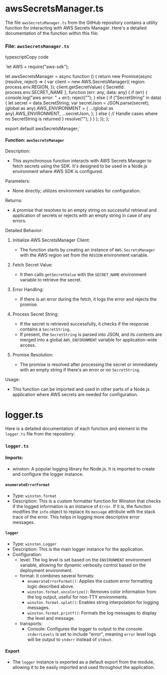 # awsSecretsManager.ts

The file `awsSecretsManager.ts` from the GitHub repository contains a utility function for interacting with AWS Secrets Manager. Here's a detailed documentation of the function within this file:

### File: `awsSecretsManager.ts`

typescriptCopy code

`let AWS = require("aws-sdk");

let awsSecretsManager = async function () {
  return new Promise(async (resolve, reject) => {
    var client = new AWS.SecretsManager({
      region: process.env.REGION,
    });
    client.getSecretValue(
      { SecretId: process.env.SECRET_NAME },
      function (err: any, data: any) {
        if (err) {
          console.log("aws error: " + err);
          reject("");
        } else {
          if ("SecretString" in data) {
            let secret = data.SecretString;
            var secretJson = JSON.parse(secret);
            (global as any).AWS_ENVIRONMENT = {
              ...(global as any).AWS_ENVIRONMENT,
              ...secretJson,
            };
          } else {
            // Handle cases where no SecretString is returned
          }
          resolve("");
        }
      }
    );
  });
};

export default awsSecretsManager;`

#### Function: `awsSecretsManager`

Description:

-   This asynchronous function interacts with AWS Secrets Manager to fetch secrets using the SDK. It's designed to be used in a Node.js environment where AWS SDK is configured.

Parameters:

-   None directly; utilizes environment variables for configuration.

Returns:

-   A promise that resolves to an empty string on successful retrieval and application of secrets or rejects with an empty string in case of any errors.

Detailed Behavior:

1.  Initialize AWS SecretsManager Client:

    -   The function starts by creating an instance of `AWS.SecretsManager` with the AWS region set from the `REGION` environment variable.
2.  Fetch Secret Value:

    -   It then calls `getSecretValue` with the `SECRET_NAME` environment variable to retrieve the secret.
3.  Error Handling:

    -   If there is an error during the fetch, it logs the error and rejects the promise.
4.  Process Secret String:

    -   If the secret is retrieved successfully, it checks if the response contains a `SecretString`.
    -   If present, the `SecretString` is parsed into JSON, and its contents are merged into a global `AWS_ENVIRONMENT` variable for application-wide access.
5.  Promise Resolution:

    -   The promise is resolved after processing the secret or immediately with an empty string if there's an error or no `SecretString`.

Usage:

-   This function can be imported and used in other parts of a Node.js application where AWS secrets are needed for configuration.

# logger.ts

Here is a detailed documentation of each function and element in the `logger.ts` file from the repository:

### `logger.ts`

#### Imports:

-   winston: A popular logging library for Node.js. It is imported to create and configure the logger instance.

#### `enumerateErrorFormat`

-   Type: `winston.format`
-   Description: This is a custom formatter function for Winston that checks if the logged information is an instance of `Error`. If it is, the function modifies the `info` object to replace its `message` attribute with the stack trace of the error. This helps in logging more descriptive error messages.

#### `logger`

-   Type: `winston.Logger`
-   Description: This is the main logger instance for the application.
-   Configuration:
    -   level: The log level is set based on the `ENVIRONMENT` environment variable, allowing for dynamic verbosity control based on the deployment environment.
    -   format: It combines several formats:
        -   `enumerateErrorFormat()`: Applies the custom error formatting logic described above.
        -   `winston.format.uncolorize()`: Removes color information from the log output, useful for non-TTY environments.
        -   `winston.format.splat()`: Enables string interpolation for logging messages.
        -   `winston.format.printf()`: Formats the log messages to display the level and message.
    -   transports:
        -   Console: Configures the logger to output to the console. `stderrLevels` is set to include "error", meaning `error` level logs will be output to `stderr` instead of `stdout`.

#### Export

-   The `logger` instance is exported as a default export from the module, allowing it to be easily imported and used throughout the application.